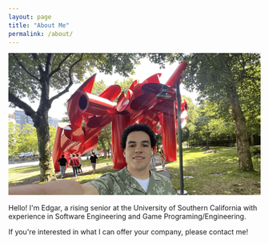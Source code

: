 ```yaml
---
layout: page
title: "About Me"
permalink: /about/
---
```


![Picture 1](/assets/website-photo.png)

Hello! I'm Edgar, a rising senior at the University of Southern California with experience in Software Engineering and Game Programing/Engineering. 

If you're interested in what I can offer your company, please contact me!
